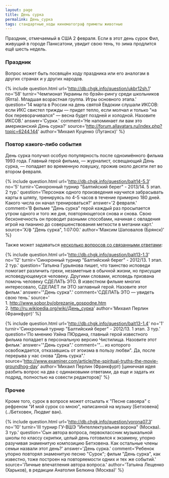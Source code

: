 ```yaml
---
layout: page
title: День сурка
permalink: День_сурка
tags: стандартные_ходы кинематограф приметы животные
---
```

Праздник, отмечаемый в США 2 февраля. Если в этот день сурок Фил, живущий в городе Панксатони, увидит свою тень, то зима продлится ещё шесть недель. 

### Праздник  

Вопрос может быть посвящён ходу праздника или его аналогам в других странах и у других народов. 

{% include question.html
url='http://db.chgk.info/question/ukbr12sh.1'
no='58'
turnir='Чемпионат Украины по брэйн-рингу среди школьников (Ялта). Младшая возрастная группа. Игры основного этапа.'
question='14 марта в России на день святой Евдокии слушали ИКСОВ: если ИКС свистел трижды — придет тепло, если молчал и только "на бок переворачивался" — весна будет поздней и холодной. Назовите ИКСОВ.'
answer='Сурки.'
comment='Не напоминает ли вам это американский День сурка?'
source='http://forum.allavatars.ru/index.php?topic=6244.144'
author='Михаил Куценко (Луганск)'
 %}

### Повтор какого-либо события  

День сурка получил особую популярность после одноимённого фильма 1993 года. Главный герой фильма, — журналист, освещающий День сурка, — попадает во временную ловушку, прожив около десяти лет во втором февраля. 

{% include question.html
url='http://db.chgk.info/question/balt14-5.3'
no='5'
turnir='Синхронный турнир "Балтийский берег" - 2013/14. 5 этап. 2 тур.'
question='Персонаж одного произведения научился забрасывать карты в шляпу, тренируясь по 4-5 часов в течение примерно 180 дней. Какого числа он начал тренироваться?'
answer='2 февраля.'
comment='В фильме "День сурка" герой каждый раз просыпается утром одного и того же дня, повторяющегося снова и снова. Свою бесконечность он проводит разными способами, начиная с овладения игрой на пианино до совершенствования меткости в метании карт.'
source='Х/ф "День сурка", 1:07:00.'
author='Максим Шаповалов (Брянск)'
 %}

Также может задаваться [несколько вопросов со связанными ответами](../МетаЧГК):

{% include question.html
url='http://db.chgk.info/question/balt13-1.3'
no='12'
turnir='Синхронный турнир "Балтийский берег" - 2012/13. 1 этап. 2 тур.'
question='Татьяна Гурьянова пишет, что таинство исповеди помогает различить грехи, незаметные в обычной жизни, но присущие исповедующемуся человеку. Другими словами, исповедь призвана помочь человеку СДЕЛАТЬ ЭТО. В известном фильме многих интересовало, СДЕЛАЕТ ли ЭТО заглавный герой. Назовите этот фильм.'
answer='"День сурка".'
comment='СДЕЛАТЬ ЭТО — увидеть свою тень.'
source='<br>1. http://www.sobor.by/obrezanie_gospodne.htm 
    <br>2. http://ru.wikipedia.org/wiki/День_сурка'
author='Михаил Перлин (Франкфурт)'
 %}

{% include question.html
url='http://db.chgk.info/question/balt13-1.4'
no='1'
turnir='Синхронный турнир "Балтийский берег" - 2012/13. 1 этап. 3 тур.'
question='По мнению Уэйна ПЮрдина, главный герой известного фильма попадает в персональную версию Чистилища. Назовите этот фильм.'
answer='"День сурка".'
comment='"... из которого освобождается, отказавшись от эгоизма в пользу любви". Да, после перерыва у нас снова "День сурка".'
source='http://www.examiner.com/article/the-spiritual-truths-the-movie-groundhog-day'
author='Михаил Перлин (Франкфурт) [циничная идея разбить вопрос на два с одинаковыми ответами, да еще и задать их подряд, полностью на совести редакторов]'
 %}

### Прочее  

Кроме того, сурок в вопросе может отсылать к "Песне савояра" с рефреном "И мой сурок со мною", написанной на музыку [Бетховена](../Бетховен, Людвиг ван).

{% include question.html
url='http://db.chgk.info/question/vorona07.3'
no='10'
turnir='III турнир ГУ-ВШЭ "Интеллектуальная ворона" (Москва). 3 тур.'
question='Сын автора вопроса, первоклассник музыкальной школы по классу скрипки, целый день готовился к экзамену, упорно разучивая знаменитую композицию Бетховена. Как остальные члены семьи назвали этот день?'
answer='День сурка.'
comment='Ребенок упорно повторял знаменитую песню "Сурок"; фильм "День сурка", как известно, тоже построен на повторяемости одних и тех же событий.'
source='Личные впечатления автора вопроса.'
author='Татьяна Лещенко (Харьков), в редакции Анатолия Белкина (Москва)'
 %}

   